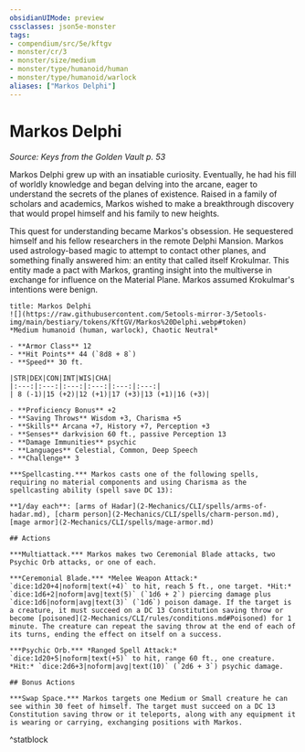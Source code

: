 ```yaml
---
obsidianUIMode: preview
cssclasses: json5e-monster
tags:
- compendium/src/5e/kftgv
- monster/cr/3
- monster/size/medium
- monster/type/humanoid/human
- monster/type/humanoid/warlock
aliases: ["Markos Delphi"]
---
```

# Markos Delphi
*Source: Keys from the Golden Vault p. 53*  

Markos Delphi grew up with an insatiable curiosity. Eventually, he had his fill of worldly knowledge and began delving into the arcane, eager to understand the secrets of the planes of existence. Raised in a family of scholars and academics, Markos wished to make a breakthrough discovery that would propel himself and his family to new heights.

This quest for understanding became Markos's obsession. He sequestered himself and his fellow researchers in the remote Delphi Mansion. Markos used astrology-based magic to attempt to contact other planes, and something finally answered him: an entity that called itself Krokulmar. This entity made a pact with Markos, granting insight into the multiverse in exchange for influence on the Material Plane. Markos assumed Krokulmar's intentions were benign.

```ad-statblock
title: Markos Delphi
![](https://raw.githubusercontent.com/5etools-mirror-3/5etools-img/main/bestiary/tokens/KftGV/Markos%20Delphi.webp#token)
*Medium humanoid (human, warlock), Chaotic Neutral*

- **Armor Class** 12
- **Hit Points** 44 (`8d8 + 8`)
- **Speed** 30 ft.

|STR|DEX|CON|INT|WIS|CHA|
|:---:|:---:|:---:|:---:|:---:|:---:|
| 8 (-1)|15 (+2)|12 (+1)|17 (+3)|13 (+1)|16 (+3)|

- **Proficiency Bonus** +2
- **Saving Throws** Wisdom +3, Charisma +5
- **Skills** Arcana +7, History +7, Perception +3
- **Senses** darkvision 60 ft., passive Perception 13
- **Damage Immunities** psychic
- **Languages** Celestial, Common, Deep Speech
- **Challenge** 3

***Spellcasting.*** Markos casts one of the following spells, requiring no material components and using Charisma as the spellcasting ability (spell save DC 13):

**1/day each**: [arms of Hadar](2-Mechanics/CLI/spells/arms-of-hadar.md), [charm person](2-Mechanics/CLI/spells/charm-person.md), [mage armor](2-Mechanics/CLI/spells/mage-armor.md)

## Actions

***Multiattack.*** Markos makes two Ceremonial Blade attacks, two Psychic Orb attacks, or one of each.

***Ceremonial Blade.*** *Melee Weapon Attack:* `dice:1d20+4|noform|text(+4)` to hit, reach 5 ft., one target. *Hit:* `dice:1d6+2|noform|avg|text(5)` (`1d6 + 2`) piercing damage plus `dice:1d6|noform|avg|text(3)` (`1d6`) poison damage. If the target is a creature, it must succeed on a DC 13 Constitution saving throw or become [poisoned](2-Mechanics/CLI/rules/conditions.md#Poisoned) for 1 minute. The creature can repeat the saving throw at the end of each of its turns, ending the effect on itself on a success.

***Psychic Orb.*** *Ranged Spell Attack:* `dice:1d20+5|noform|text(+5)` to hit, range 60 ft., one creature. *Hit:* `dice:2d6+3|noform|avg|text(10)` (`2d6 + 3`) psychic damage.

## Bonus Actions

***Swap Space.*** Markos targets one Medium or Small creature he can see within 30 feet of himself. The target must succeed on a DC 13 Constitution saving throw or it teleports, along with any equipment it is wearing or carrying, exchanging positions with Markos.
```
^statblock
